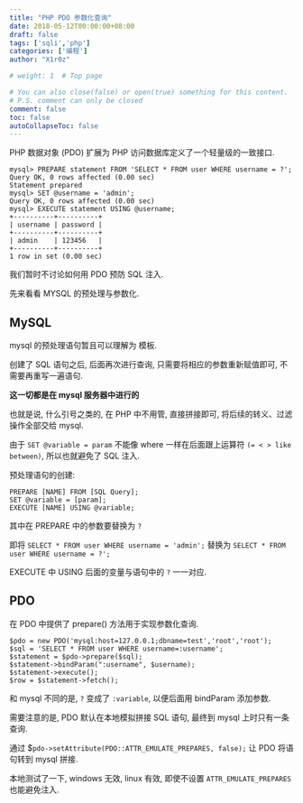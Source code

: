 ```yaml
---
title: "PHP PDO 参数化查询"
date: 2018-05-12T00:00:00+08:00
draft: false
tags: ['sqli','php']
categories: ['编程']
author: "X1r0z"

# weight: 1  # Top page

# You can also close(false) or open(true) something for this content.
# P.S. comment can only be closed
comment: false
toc: false
autoCollapseToc: false
---
```


PHP 数据对象 (PDO) 扩展为 PHP 访问数据库定义了一个轻量级的一致接口.

<!--more-->

```
mysql> PREPARE statement FROM 'SELECT * FROM user WHERE username = ?';
Query OK, 0 rows affected (0.00 sec)
Statement prepared
mysql> SET @username = 'admin';
Query OK, 0 rows affected (0.00 sec)
mysql> EXECUTE statement USING @username;
+----------+----------+
| username | password |
+----------+----------+
| admin    | 123456   |
+----------+----------+
1 row in set (0.00 sec)
```

我们暂时不讨论如何用 PDO 预防 SQL 注入.

先来看看 MYSQL 的预处理与参数化.

## MySQL


mysql 的预处理语句暂且可以理解为 模板.

创建了 SQL 语句之后, 后面再次进行查询, 只需要将相应的参数重新赋值即可, 不需要再重写一遍语句.

**这一切都是在 mysql 服务器中进行的**

也就是说, 什么引号之类的, 在 PHP 中不用管, 直接拼接即可, 将后续的转义、过滤操作全部交给 mysql.

由于 `SET @variable = param` 不能像 where 一样在后面跟上运算符 `(= < > like between)`, 所以也就避免了 SQL 注入.

预处理语句的创建:

```
PREPARE [NAME] FROM [SQL Query];
SET @variable = [param];
EXECUTE [NAME] USING @variable;
```

其中在 PREPARE 中的参数要替换为 `?`

即将 `SELECT * FROM user WHERE username = 'admin';` 替换为 `SELECT * FROM user WHERE username = ?';`

EXECUTE 中 USING 后面的变量与语句中的 `?` 一一对应.

## PDO

在 PDO 中提供了 prepare() 方法用于实现参数化查询.

```
$pdo = new PDO('mysql:host=127.0.0.1;dbname=test','root','root');
$sql = 'SELECT * FROM user WHERE username=:username';
$statement = $pdo->prepare($sql);
$statement->bindParam(":username", $username);
$statement->execute();
$row = $statement->fetch();
```

和 mysql 不同的是, `?` 变成了 `:variable`, 以便后面用 bindParam 添加参数.

需要注意的是, PDO 默认在本地模拟拼接 SQL 语句, 最终到 mysql 上时只有一条查询.

通过 $`pdo->setAttribute(PDO::ATTR_EMULATE_PREPARES, false);` 让 PDO 将语句转到 mysql 拼接.

本地测试了一下, windows 无效, linux 有效, 即使不设置 `ATTR_EMULATE_PREPARES` 也能避免注入.